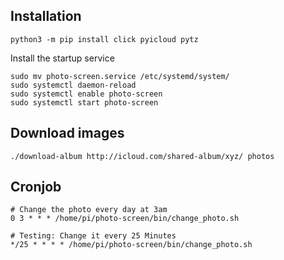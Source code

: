 Installation
------------

    python3 -m pip install click pyicloud pytz

Install the startup service

    sudo mv photo-screen.service /etc/systemd/system/
    sudo systemctl daemon-reload
    sudo systemctl enable photo-screen
    sudo systemctl start photo-screen

Download images
---------------

    ./download-album http://icloud.com/shared-album/xyz/ photos


Cronjob
-------


    # Change the photo every day at 3am
    0 3 * * * /home/pi/photo-screen/bin/change_photo.sh

    # Testing: Change it every 25 Minutes
    */25 * * * * /home/pi/photo-screen/bin/change_photo.sh
